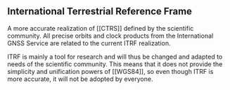 ## International Terrestrial Reference Frame

A more accurate realization of [[CTRS]] defined by the scientific community. All precise orbits and clock products from the International GNSS Service are related to the current ITRF realization.

ITRF is mainly a tool for research and will thus be changed and adapted to needs of the scientific community. This means that it does not provide the simplicity and unification powers of [[WGS84]], so even though ITRF is more accurate, it will not be adopted by everyone.